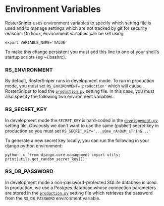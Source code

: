 # Environment Variables

RosterSniper uses environment variables to specify which setting file is used and to manage settings which are not tracked by git for security reasons. On linux, environment variables can be set using 
```
export VARIABLE_NAME='VALUE'
```

To make this change persistent you must add this line to one of your shell's startup scripts (eg \~/.bashrc).

### RS_ENVIRONMENT

By default, RosterSniper runs in development mode. To run in production mode, you must set `RS_ENVIRONMENT='production'` which will cause RosterSniper to load the [`production.py`][prod] setting file. In this case, you must also specify the following two environment variables.

### RS_SECRET_KEY

In development mode the `SECRET_KEY` is hard-coded in the [`developement.py`][dev] setting file. Obviously we don't want to use the same (public!) secret key in production so you must set `RS_SECRET_KEY='...s0me_rAnDoM_sTr1nG...'`

To generate a new secret key locally, you can run the following in your django python environment:
```
python -c 'from django.core.management import utils; print(utils.get_random_secret_key())'
```

### RS_DB_PASSWORD
In development mode a non-password-protected SQLite database is used. In production, we use a Postgres database whose connection parameters are stored in the [`production.py`][prod] setting file which retrieves the password from the `RS_DB_PASSWORD` environment variable.

[prod]: /django_project/roster_sniper/settings/production.py
[dev]: /django_project/roster_sniper/settings/development.py
